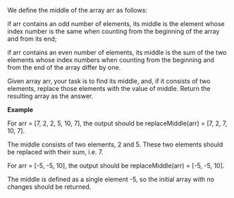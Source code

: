 We define the middle of the array arr as follows:

if arr contains an odd number of elements, its middle is the element whose index number is the same when counting from the beginning of the array and from its end;

if arr contains an even number of elements, its middle is the sum of the two elements whose index numbers when counting from the beginning and from the end of the array differ by one.

Given array arr, your task is to find its middle, and, if it consists of two elements, replace those elements with the value of middle. Return the resulting array as the answer.

__Example__

For arr = [7, 2, 2, 5, 10, 7], the output should be
replaceMiddle(arr) = [7, 2, 7, 10, 7].

The middle consists of two elements, 2 and 5. These two elements should be replaced with their sum, i.e. 7.

For arr = [-5, -5, 10], the output should be
replaceMiddle(arr) = [-5, -5, 10].

The middle is defined as a single element -5, so the initial array with no changes should be returned.